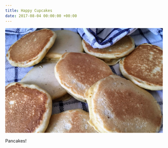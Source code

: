 ```yaml
---
title: Happy Cupcakes
date: 2017-08-04 00:00:00 +00:00
---
```



![](/assets/img/pancakes.jpg)

Pancakes!
